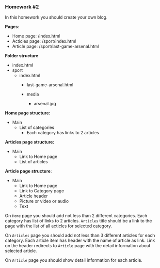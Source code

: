 ### Homework #2

In this homework you should create your own blog.

**Pages**:

- Home page: /index.html
- Acticles page: /sport/index.html
- Article page: /sport/last-game-arsenal.html



**Folder structure**

- index.html
- sport
  - index.html
    - last-game-arsenal.html
    
    - media
      - arsenal.jpg



**Home page structure:**

- Main
  - List of categories
    - Each category has links to 2 articles



**Articles page structure:**

- Main
  - Link to Home page
  - List of articles



**Article page structure:**

- Main
  - Link to Home page
  - Link to Category page
  - Article header
  - Picture or video or audio
  - Text



On `Home` page you should add not less than 2 different categories. Each category has list of links to 2 articles. `Articles` title should be a link to the page with the list of all acticles for selected category.

On `Articles` page you should add not less than 3 different articles for each category. Each article item has header with the name of article as link. Link on the header redirects to `Article` page with the detail information about selected article.

On `Article` page you should show detail information for each article. 